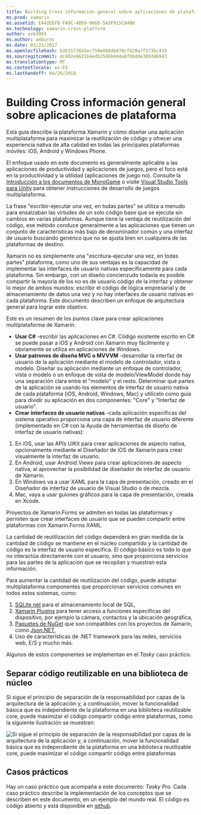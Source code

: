 ```yaml
---
title: Building Cross información general sobre aplicaciones de plataforma
ms.prod: xamarin
ms.assetid: E442EEFB-FA9C-40E9-9668-5A3F915C8400
ms.technology: xamarin-cross-platform
author: asb3993
ms.author: amburns
ms.date: 03/23/2017
ms.openlocfilehash: b3b15736b5ec750e0b8db078cf428a7f573bc435
ms.sourcegitcommit: dc882e9631b4ed52596b944a6fbbdde309346943
ms.translationtype: MT
ms.contentlocale: es-ES
ms.lasthandoff: 04/26/2018
---
```

# <a name="building-cross-platform-applications-overview"></a>Building Cross información general sobre aplicaciones de plataforma

Esta guía describe la plataforma Xamarin y cómo diseñar una aplicación multiplataforma para maximizar la reutilización de código y ofrecer una experiencia nativa de alta calidad en todas las principales plataformas móviles: iOS, Android y Windows Phone.

El enfoque usado en este documento es generalmente aplicable a las aplicaciones de productividad y aplicaciones de juegos, pero el foco está en la productividad y la utilidad (aplicaciones de juego no). Consulte la [Introducción a los documentos de MonoGame](~/graphics-games/monogame/introduction/index.md) o visite [Visual Studio Tools para Unity](https://docs.microsoft.com/visualstudio/cross-platform/visual-studio-tools-for-unity) para obtener instrucciones de desarrollo de juegos multiplataforma.

La frase "escribir-ejecutar una vez, en todas partes" se utiliza a menudo para ensalzaban las virtudes de un solo código base que se ejecuta sin cambios en varias plataformas. Aunque tiene la ventaja de reutilización del código, ese método conduce generalmente a las aplicaciones que tienen un conjunto de características más bajo de denominador común y una interfaz de usuario buscando genérico que no se ajusta bien en cualquiera de las plataformas de destino.

Xamarin no es simplemente una "escritura-ejecutar una vez, en todas partes" plataforma, como uno de sus ventajas es la capacidad de implementar las interfaces de usuario nativas específicamente para cada plataforma. Sin embargo, con un diseño concienzudo todavía es posible compartir la mayoría de los no es de usuario código de la interfaz y obtener lo mejor de ambos mundos: escribir el código de lógica empresarial y de almacenamiento de datos una vez y no hay interfaces de usuario nativas en cada plataforma. Este documento describen un enfoque de arquitectura general para lograr este objetivo.

Este es un resumen de los puntos clave para crear aplicaciones multiplataforma de Xamarin:

-   **Usar C#** -escribir las aplicaciones en C#. Código existente escrito en C# se puede pasar a iOS y Android con Xamarin muy fácilmente y obviamente se utiliza en aplicaciones de Windows.
-   **Usar patrones de diseño MVC o MVVVM** -desarrollar la interfaz de usuario de la aplicación mediante el modelo de controlador, vista o modelo. Diseñar su aplicación mediante un enfoque de controlador, vista o modelo o un enfoque de vista de modelo/ViewModel donde hay una separación clara entre el "modelo" y el resto. Determinar qué partes de la aplicación se usando los elementos de interfaz de usuario nativa de cada plataforma (iOS, Android, Windows, Mac) y utilícelo como guía para dividir su aplicación en dos componentes: "Core" y "Interfaz de usuario".
-   **Crear interfaces de usuario nativas** -cada aplicación específicas del sistema operativo proporciona una capa de interfaz de usuario diferente (implementado en C# con la Ayuda de herramientas de diseño de interfaz de usuario nativas):

1.  En iOS, usar las APIs UIKit para crear aplicaciones de aspecto nativa, opcionalmente mediante el Diseñador de iOS de Xamarin para crear visualmente la interfaz de usuario.
1.  En Android, usar Android.Views para crear aplicaciones de aspecto nativa, al aprovechar la posibilidad de diseñador de interfaz de usuario de Xamarin.
1.  En Windows va a usar XAML para la capa de presentación, creado en el Diseñador de interfaz de usuario de Visual Studio o de mezcla.
1.  Mac, vaya a usar guiones gráficos para la capa de presentación, creada en Xcode.

Proyectos de Xamarin.Forms se admiten en todas las plataformas y permiten que crear interfaces de usuario que se pueden compartir entre plataformas con Xamarin.Forms XAML. 

La cantidad de reutilización del código dependerá en gran medida de la cantidad de código se mantiene en el núcleo compartido y la cantidad de código es la interfaz de usuario específica. El código básico es todo lo que no interactúa directamente con el usuario, sino que proporciona servicios para las partes de la aplicación que se recopilan y muestran esta información.

Para aumentar la cantidad de reutilización del código, puede adoptar multiplataforma componentes que proporcionan servicios comunes en todos estos sistemas, como:

1.   [SQLite net](https://www.nuget.org/packages/sqlite-net-pcl/) para el almacenamiento local de SQL,
1.   [Xamarin Plugins](https://xamarin.com/plugins) para tener acceso a funciones específicas del dispositivo, por ejemplo la cámara, contactos y la ubicación geográfica,
1.   [Paquetes de NuGet](https://nuget.org) que son compatibles con los proyectos de Xamarin, como [Json.NET](https://www.nuget.org/packages/Newtonsoft.Json/),
1.  Uso de características de .NET framework para las redes, servicios web, E/S y mucho más.


Algunos de estos componentes se implementan en el *Tasky* caso práctico.

 <a name="Separate_Reusable_Code_into_a_Core_Library" />


## <a name="separate-reusable-code-into-a-core-library"></a>Separar código reutilizable en una biblioteca de núcleo

Si sigue el principio de separación de la responsabilidad por capas de la arquitectura de la aplicación y, a continuación, mover la funcionalidad básica que es independiente de la plataforma en una biblioteca reutilizable core, puede maximizar el código compartir código entre plataformas, como la siguiente ilustración se muestran:

 ![](overview-images/layers2.png "Si sigue el principio de separación de la responsabilidad por capas de la arquitectura de la aplicación y, a continuación, mover la funcionalidad básica que es independiente de la plataforma en una biblioteca reutilizable core, puede maximizar el código compartir código entre plataformas")

 <a name="Case_Studies" />


## <a name="case-studies"></a>Casos prácticos

Hay un caso práctico que acompaña a este documento: *Tasky Pro*. Cada caso práctico describe la implementación de los conceptos que se describen en este documento, en un ejemplo del mundo real. El código es código abierto y está disponible en [github](https://github.com/xamarin/mobile-samples/).
